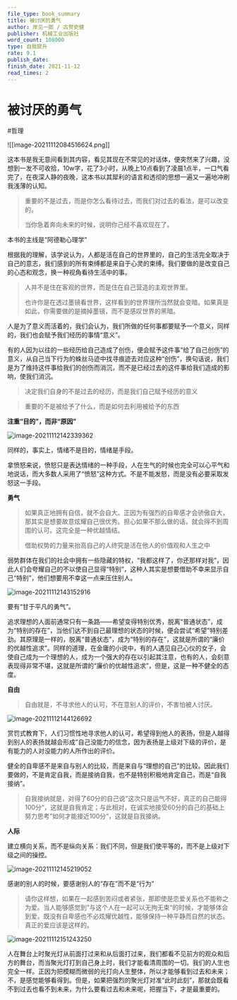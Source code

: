```yaml
---
file_type: book_summary
title: 被讨厌的勇气
author: 岸见一郎 / 古贺史健
publisher: 机械工业出版社
word_count: 108000
type: 自我提升
rate: 9.1
publish_date: 
finish_date: 2021-11-12
read_times: 2
---
```




# 被讨厌的勇气

#哲理 


![[image-20211112084516624.png]]

这本书是我无意间看到其内容，看见其现在不常见的对话体，便突然来了兴趣，没想到一发不可收拾，10w字，花了3小时，从晚上10点看到了凌晨1点半，一口气看完了，在夜深人静的夜晚，这本书以其犀利的语言和透彻的思想一遍又一遍地冲刷我浅薄的认知。

> 重要的不是过去，而是你怎么看待过去，而我们对过去的看法，是可以改变的。
>
> 当你急着奔向未来的时候，说明你己经不喜欢现在了。

本书的主线是“阿德勒心理学”

根据我的理解，该学说认为，人都是活在自己的世界里的，自己的生活完全取决于自己的意志，我们感到的所有束缚都是来自于心灵的束缚。我们要做的是改变自己的心态和观念，换一种视角看待生活中的事。

> 人并不是住在客观的世界，而是住在自己营造的主观世界里。
>
> 也许你是在透过墨镜看世界，这样看到的世界理所当然就会变暗。如果真是如此，你需要做的是摘掉墨镜，而不是感叹世界的黑暗。

人是为了意义而活着的，我们会认为，我们所做的任何事都要赋予一个意义，同样的，我们也会赋予我们经历的事情“意义”。

有的人因为以往的一些经历给自己造成了创伤，便会赋予这件事“给了自己创伤”的意义，从自己当下行为的蛛丝马迹中找寻痕迹去对应这种“创伤”，换句话说，我们是为了维持这件事给我们的创伤而消沉，而不是已经过去的这件事给我们造成的影响，使我们消沉。

> 决定我们自身的不是过去的经历，而是我们自己赋予经历的意义

> 重要的不是被给予了什么，而是如何去利用被给予的东西

**注重“目的”，而非“原因”**

![image-20211112142339362](image-20211112142339362.png)

同样的，事实上，情绪不是目的，情绪是手段。

拿愤怒来说，愤怒只是表达情绪的一种手段，人在生气的时候也完全可以心平气和地说话，而大多数人采用了“愤怒”这种方式。不是不能发怒，而是没有必要采取发怒这一手段。

**勇气**

> 如果真正地拥有自信，就不会自大。正因为有强烈的自卑感才会骄傲自大，那其实是想要故意炫耀自己很优秀。担心如果不那么做的话，就会得不到周围的认可。这完全是一种优越情结。
>
> 借助权势的力量来抬高自己的人终究是活在他人的价值观和人生之中

弱势群体在我们的社会中拥有一些隐藏的特权，“我都这样了，你还那样对我”，因此人们会夸耀自己的不以使自己显得“特别”，这种人其实是想要借助不幸来显示自己“特别”，他们想要用不幸这一点来压住别人。



![image-20211112143152916](image-20211112143152916.png)

要有“甘于平凡的勇气”。

追求理想的人面前通常只有一条路——希望变得特别优秀，脱离“普通状态”，成为“特别的存在”，当他们达不到自己最理想的状态的时候，便会尝试“希望”特别差劲。其原理是一样的，脱离“普通状态”，成为“特别的存在”，这就是所谓的“廉价的优越性追求”。同样的道理，在金庸的小说中，有的人遇见自己心仪的女子，会使自己成为一个理想的人，成为一个强大的存在以引起其注意，也有的人，会刻意表现得非常不堪，这就是所谓的“廉价的优越性追求”，但是，这是一种不健全的态度。

**自由**

> 自由就是，不寻求他人的认可，不在意别人的评价，不害怕被人讨厌。

![image-20211112144126692](image-20211112144126692.png)

赏罚式教育下，人们习惯性地寻求他人的认可，希望得到他人的表扬，但是人越得到别人的表扬就越会形成”自己没能力的信念，因为表扬是上级对下级的评价，是有能力的人对没能力的人所作出的评价。

健全的自卑感不是来自与别人的比较，而是来自与“理想的自己”的比较。因此我们要做的，不是肯定自我，而是接纳自我，也不是特别积极地肯定自己，而是“自我接纳”。

> 自我接纳就是，对得了60分的自己说”这次只是运气不好，真正的自己能得100分“，这就是自我肯定；与此相对，在诚实地接受60分的自己的基础上努力思考”如何才能接近100分“，这就是自我接纳。

**人际**

建立横向关系，而不是纵向关系：我们不同，但是我们使平等的，而不是上级对下级之间的操控。

![image-20211112145219052](image-20211112145219052.png)

感谢的别人的时候，要感谢别人的“存在”而不是“行为”

> 请你这样想，如果在一起感到苦闷或者紧张，那即使是恋爱关系也不能称之为爱。当人能够感觉到”与这个人在一起可以无拘无束“的时候，才能够体会到爱。既没有自卑感也不必炫耀优越性，能够保持一种平静而自然的状态。真正的爱应该是这样的。

![image-20211112151243250](image-20211112151243250.png)

人在舞台上时聚光灯从前面打过来和从后面打过来，我们都看不见前方的观众和后方的舞台，而当聚光灯打到自己身上时，我们才能看清周围的一切。我们的人生也完全一样。正因为把模糊而微弱的光打向人生整体，所以才能够看到过去和未来；不，是感觉能够看得到。但是，如果把强烈的聚光灯对准“此时此刻”，那就会既看不到过去也看不到未来，为什么要看过去和未来呢，把握当下，才是最重要的。

